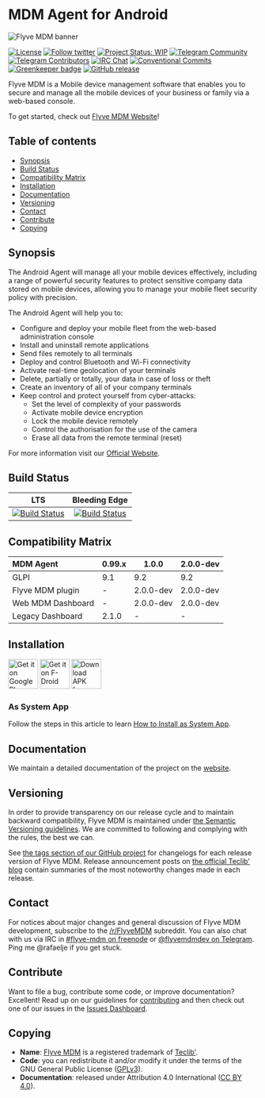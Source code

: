 # MDM Agent for Android

![Flyve MDM banner](https://user-images.githubusercontent.com/663460/26935464-54267e9c-4c6c-11e7-86df-8cfa6658133e.png)

[![License](https://img.shields.io/github/license/flyve-mdm/android-mdm-agent.svg?&label=License)](https://github.com/flyve-mdm/android-mdm-agent/blob/develop/LICENSE.md)
[![Follow twitter](https://img.shields.io/twitter/follow/FlyveMDM.svg?style=social&label=Twitter&style=flat-square)](https://twitter.com/FlyveMDM)
[![Project Status: WIP](http://www.repostatus.org/badges/latest/wip.svg)](http://www.repostatus.org/)
[![Telegram Community](https://img.shields.io/badge/Telegram-Community-blue.svg)](https://t.me/flyvemdm)
[![Telegram Contributors](https://img.shields.io/badge/Telegram-Contributors-blue.svg)](https://t.me/flyvemdmdev)
[![IRC Chat](https://img.shields.io/badge/IRC-%23flyvemdm-green.svg)](http://webchat.freenode.net/?channels=flyve-mdm)
[![Conventional Commits](https://img.shields.io/badge/Conventional%20Commits-1.0.0-yellow.svg)](https://conventionalcommits.org)
[![Greenkeeper badge](https://badges.greenkeeper.io/flyve-mdm/android-mdm-agent.svg)](https://greenkeeper.io/)
[![GitHub release](https://img.shields.io/github/release/flyve-mdm/android-mdm-agent.svg)](https://github.com/flyve-mdm/android-mdm-agent/releases)

Flyve MDM is a Mobile device management software that enables you to secure and manage all the mobile devices of your business or family via a web-based console.

To get started, check out [Flyve MDM Website](https://flyve-mdm.com/)!

## Table of contents

* [Synopsis](#synopsis)
* [Build Status](#build-status)
* [Compatibility Matrix](#compatibility-matrix)
* [Installation](#installation)
* [Documentation](#documentation)
* [Versioning](#versioning)
* [Contact](#contact)
* [Contribute](#contribute)
* [Copying](#copying)

## Synopsis

The Android Agent will manage all your mobile devices effectively, including a range of powerful security features to protect sensitive company data stored on mobile devices, allowing you to manage your mobile fleet security policy with precision.

The Android Agent will help you to:

* Configure and deploy your mobile fleet from the web-based administration console
* Install and uninstall remote applications
* Send files remotely to all terminals
* Deploy and control Bluetooth and Wi-Fi connectivity
* Activate real-time geolocation of your terminals
* Delete, partially or totally, your data in case of loss or theft
* Create an inventory of all of your company terminals
* Keep control and protect yourself from cyber-attacks:
  * Set the level of complexity of your passwords
  * Activate mobile device encryption
  * Lock the mobile device remotely
  * Control the authorisation for the use of the camera
  * Erase all data from the remote terminal (reset)

For more information visit our [Official Website](http://flyve.org/android-mdm-agent/).

## Build Status

| **LTS** | **Bleeding Edge** |
|:---:|:---:|
| [![Build Status](https://circleci.com/gh/flyve-mdm/android-mdm-agent/tree/master.svg?style=svg)](https://circleci.com/gh/flyve-mdm/android-mdm-agent/tree/master) | [![Build Status](https://circleci.com/gh/flyve-mdm/android-mdm-agent/tree/develop.svg?style=svg)](https://circleci.com/gh/flyve-mdm/android-mdm-agent/tree/develop) |

## Compatibility Matrix

|MDM Agent|0.99.x|1.0.0|2.0.0-dev|
|:---|---|---|---|
|GLPI|9.1|9.2|9.2|
|Flyve MDM plugin|-|2.0.0-dev|2.0.0-dev|
|Web MDM Dashboard|-|2.0.0-dev|2.0.0-dev|
|Legacy Dashboard|2.1.0|-|-|

## Installation

[<img src="https://user-images.githubusercontent.com/663460/26973322-4ddf78a4-4d16-11e7-8b58-4c03b4bc2490.png" alt="Get it on Google Play" height="60">](https://play.google.com/store/apps/details?id=org.flyve.mdm.agent) [<img src="https://f-droid.org/badge/get-it-on.png" alt="Get it on F-Droid" height="60">](https://f-droid.org/app/org.flyve.mdm.agent) [<img src="https://user-images.githubusercontent.com/663460/26973090-f8fdc986-4d14-11e7-995a-e7c5e79ed925.png" alt="Download APK from GitHub" height="60">](https://github.com/flyve-mdm/android-mdm-agent/releases/latest)

### As System App

Follow the steps in this article to learn [How to Install as System App](http://flyve.org/android-mdm-agent/howtos/installation).

## Documentation

We maintain a detailed documentation of the project on the [website](http://flyve.org/android-mdm-agent/).

## Versioning

In order to provide transparency on our release cycle and to maintain backward compatibility, Flyve MDM is maintained under [the Semantic Versioning guidelines](http://semver.org/). We are committed to following and complying with the rules, the best we can.

See [the tags section of our GitHub project](https://github.com/flyve-mdm/android-mdm-agent/tags) for changelogs for each release version of Flyve MDM. Release announcement posts on [the official Teclib' blog](http://www.teclib-edition.com/en/communities/blog-posts/) contain summaries of the most noteworthy changes made in each release.

## Contact

For notices about major changes and general discussion of Flyve MDM development, subscribe to the [/r/FlyveMDM](http://www.reddit.com/r/FlyveMDM) subreddit.
You can also chat with us via IRC in [#flyve-mdm on freenode](http://webchat.freenode.net/?channels=flyve-mdm) or [@flyvemdmdev on Telegram](https://t.me/flyvemdmdev). Ping me @rafaelje if you get stuck.

## Contribute

Want to file a bug, contribute some code, or improve documentation? Excellent! Read up on our guidelines for [contributing](./CONTRIBUTING.md) and then check out one of our issues in the [Issues Dashboard](https://github.com/flyve-mdm/android-mdm-agent/issues).

## Copying

* **Name**: [Flyve MDM](https://flyve-mdm.com/) is a registered trademark of [Teclib'](http://www.teclib-edition.com/en/).
* **Code**: you can redistribute it and/or modify it under the terms of the GNU General Public License ([GPLv3](https://www.gnu.org/licenses/gpl-3.0.en.html)).
* **Documentation**: released under Attribution 4.0 International ([CC BY 4.0](https://creativecommons.org/licenses/by/4.0/)).
